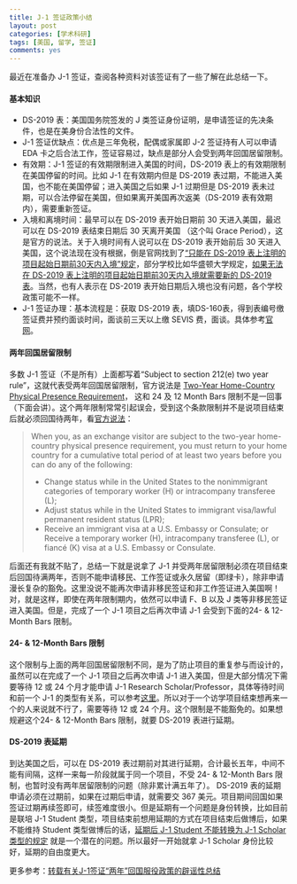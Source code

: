 ```yaml
---
title: J-1 签证政策小结
layout: post
categories: [学术科研]
tags: [美国, 留学, 签证]
comments: yes
---
```


最近在准备办 J-1 签证，查阅各种资料对该签证有了一些了解在此总结一下。

#### 基本知识
- DS-2019 表：美国国务院签发的 J 类签证身份证明，是申请签证的先决条件，也是在美身份合法性的文件。
- J-1 签证优缺点：优点是三年免税，配偶或家属即 J-2 签证持有人可以申请 EDA 卡之后合法工作，签证容易过，缺点是部分人会受到两年回国居留限制。
- 有效期：J-1 签证的有效期限制进入美国的时间，DS-2019 表上的有效期限制在美国停留的时间。比如 J-1 在有效期内但是 DS-2019 表过期，不能进入美国，也不能在美国停留；进入美国之后如果 J-1 过期但是 DS-2019 表未过期，可以合法停留在美国，但如果离开美国再次返美（DS-2019 表有效期内），需要重新签证。
- 入境和离境时间：最早可以在 DS-2019 表开始日期前 30 天进入美国，最迟可以在 DS-2019 表结束日期后 30 天离开美国 （这个叫 Grace Period），这是官方的说法。关于入境时间有人说可以在 DS-2019 表开始前后 30 天进入美国，这个说法现在没有根据，倒是官网找到了[“只能在 DS-2019 表上注明的项目起始日期前30天内入境”规定](http://www.ustraveldocs.com/cn_zh/cn-gen-faq.asp#%E5%B8%B8%E8%A7%81%E9%97%AE%E9%A2%98-%E4%BA%A4%E6%B5%81%E8%AE%BF%E9%97%AE%E5%AD%A6%E8%80%85%E7%AD%BE%E8%AF%81)，部分学校比如华盛顿大学规定，[如果无法在 DS-2019 表上注明的项目起始日期前30天内入境就需要新的 DS-2019 表](https://ap.washington.edu/ahr/visas/j1/start-end-dates/)。当然，也有人表示在 DS-2019 表开始日期后入境也没有问题，各个学校政策可能不一样。
- J-1 签证办理：基本流程是：获取 DS-2019 表，填DS-160表，得到表编号缴签证费并预约面谈时间，面谈前三天以上缴 SEVIS 费，面谈。具体参考[官网](http://www.ustraveldocs.com/cn_zh/cn-niv-typej.asp)。

####  两年回国居留限制
多数 J-1 签证（不是所有）上面都写着“Subject to section 212(e) two year rule”，这就代表受两年回国居留限制，官方说法是 [Two-Year Home-Country Physical Presence Requirement](https://travel.state.gov/content/visas/en/study-exchange/exchange.html)， 这和 24 及 12 Month Bars 限制不是一回事（下面会讲）。这个两年限制常常引起误会，受到这个条款限制并不是说项目结束后就必须回国待两年，看[官方说法](https://travel.state.gov/content/visas/en/study-exchange/exchange.html)：
> When you, as an exchange visitor are subject to the two-year home-country physical presence requirement, you must return to your home country for a cumulative total period of at least two years before you can do any of the following:
> 
> - Change status while in the United States to the nonimmigrant categories of temporary worker (H) or intracompany transferee (L);
> - Adjust status while in the United States to immigrant visa/lawful permanent resident status (LPR);
> - Receive an immigrant visa at a U.S. Embassy or Consulate; or
Receive a temporary worker (H), intracompany transferee (L), or fiancé (K) visa at a U.S. Embassy or Consulate.

后面还有我就不贴了，总结一下就是说拿了 J-1 并受两年居留限制必须在项目结束后回国待满两年，否则不能申请移民、工作签证或永久居留（即绿卡），除非申请漫长复杂的豁免。这里没说不能再次申请非移民签证和非工作签证进入美国啊！对，就是这样，即使在两年限制期内，依然可以申请 F、B 以及 J 类等非移民签证进入美国。但是，完成了一个 J-1 项目之后再次申请 J-1 会受到下面的24- & 12-Month Bars 限制。

####  24- & 12-Month Bars 限制
这个限制与上面的两年回国居留限制不同，是为了防止项目的重复参与而设计的，虽然可以在完成了一个 J-1 项目之后再次申请 J-1 进入美国，但是大部分情况下需要等待 12 或 24 个月才能申请 J-1 Research Scholar/Professor，具体等待时间和前一个 J-1 的类型有关系，可以参考[这里](http://oiss.yale.edu/immigration/j-1-students/understanding-j-1-status/understanding-the-12-and-24-month-bars)。所以对于一个访学项目结束想再来一个的人来说就不行了，需要等待 12 或 24 个月。这个限制是不能豁免的。如果想规避这个24- & 12-Month Bars 限制，就要 DS-2019 表进行延期。

####  DS-2019 表延期

到达美国之后，可以在 DS-2019 表过期前对其进行延期，合计最长五年，中间不能有间隔，这样一来每一阶段就属于同一个项目，不受 24- & 12-Month Bars 限制，也暂时没有两年居留限制的问题（除非累计满五年了）。 DS-2019 表的延期申请必须在过期前，如果在过期后申请，就需要交 367 美元。项目期间回国如果签证过期再续签即可，续签难度很小。但是延期有一个问题是身份转换，比如目前是联培 J-1 Student 类型，项目结束前想用延期的方式在项目结束后做博后，如果不能维持 Student 类型做博后的话，[延期后 J-1 Student 不能转换为 J-1 Scholar 类型的规定](http://oiss.yale.edu/immigration/j-1-students/maintaining-legal-status/changing-j-1-categories) 就是一个潜在的问题。所以最好一开始就拿 J-1 Scholar 身份比较好，延期的自由度更大。

更多参考：[转载有关J-1签证“两年”回国服役政策的辟谣性总结](http://marscfeng.github.io/2017/06/16/%E8%BD%AC%E8%BD%BD%E6%9C%89%E5%85%B3J-1%E7%AD%BE%E8%AF%81%E2%80%9C%E4%B8%A4%E5%B9%B4%E2%80%9D%E5%9B%9E%E5%9B%BD%E6%9C%8D%E5%BD%B9%E6%94%BF%E7%AD%96%E7%9A%84%E8%BE%9F%E8%B0%A3%E6%80%A7%E6%80%BB%E7%BB%93/)
